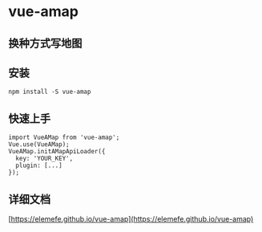# vue-amap
## 换种方式写地图

## 安装
```
npm install -S vue-amap
```

## 快速上手
```
import VueAMap from 'vue-amap';
Vue.use(VueAMap);
VueAMap.initAMapApiLoader({
  key: 'YOUR_KEY',
  plugin: [...]
});

```
## 详细文档
[https://elemefe.github.io/vue-amap](https://elemefe.github.io/vue-amap)
